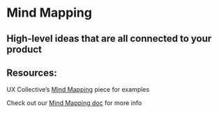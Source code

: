 # Mind Mapping

## High-level ideas that are all connected to your product

## Resources:
UX Collective’s [Mind Mapping](https://uxdesign.cc/mind-maps-ux-design-96a2d1333d7c) piece for examples 

Check out our [Mind Mapping doc](https://docs.google.com/document/d/1MfMiTbV_2pBldaZfqYrmKtAhhb-7u2w66uHAzOIHV34/edit?usp=sharing) for more info


